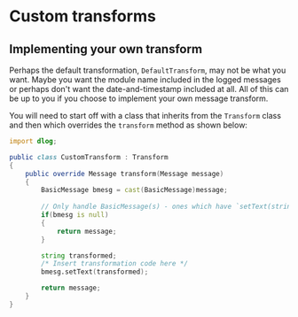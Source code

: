 Custom transforms
=================

## Implementing your own transform

Perhaps the default transformation, `DefaultTransform`, may not be what you want. Maybe you want the module name included in the logged
messages or perhaps don't want the date-and-timestamp included at all. All of this can be up to you if you choose to implement your own
message transform.

You will need to start off with a class that inherits from the `Transform` class and then which overrides the `transform` method as shown below:

```d
import dlog;

public class CustomTransform : Transform
{
	public override Message transform(Message message)
	{
		BasicMessage bmesg = cast(BasicMessage)message;
		
		// Only handle BasicMessage(s) - ones which have `setText(string)`
		if(bmesg is null)
		{
			return message;
		}

		string transformed;
		/* Insert transformation code here */
		bmesg.setText(transformed);

		return message;
	}
}
```
